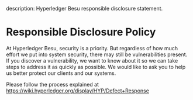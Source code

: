 description: Hyperledger Besu responsible disclosure statement.
<!--- END of page meta data -->

# Responsible Disclosure Policy

At Hyperledger Besu, security is a priority. But regardless of how much effort we put into system security,
there may still be vulnerabilities present.
If you discover a vulnerability, we want to know about it so we can take steps to address it as 
quickly as possible. We would like to ask you to help us better protect our clients and our systems.
 
Please follow the process explained at https://wiki.hyperledger.org/display/HYP/Defect+Response